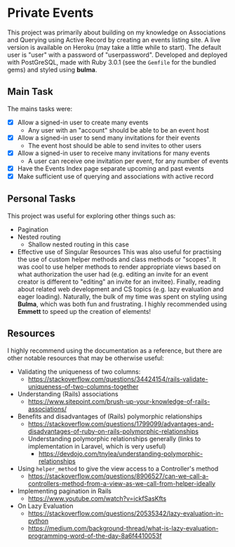 # Private Events
This project was primarily about building on my knowledge on Associations and Querying using Active Record by creating an events listing site.
A live version is available on Heroku (may take a little while to start). The default user is "user" with a password of "userpassword".
Developed and deployed with PostGreSQL, made with Ruby 3.0.1 (see the `Gemfile` for the bundled gems) and styled using **bulma**.

## Main Task
The mains tasks were:
- [x] Allow a signed-in user to create many events
  - Any user with an "account" should be able to be an event host
- [x] Allow a signed-in user to send  many invitations for their events
  - The event host should be able to send invites to other users
- [x] Allow a signed-in user to receive many invitations for many events
  - A user can receive one invitation per event, for any number of events
- [x] Have the Events Index page separate upcoming and past events
- [x] Make sufficient use of querying and associations with active record 

## Personal Tasks
This project was useful for exploring other things such as:
- Pagination
- Nested routing
  - Shallow nested routing in this case
- Effective use of Singular Resources
This was also useful for practising the use of custom helper methods and class methods or "scopes". It was cool to use helper methods to render appropriate views based on what authorization the user had (e.g. editing an invite for an event creator is different to "editing" an invite for an invitee). Finally, reading about related web development and CS topics (e.g. lazy evaluation and eager loading). Naturally, the bulk of my time was spent on styling using **Bulma**, which was both fun and frustrating. I highly recommended using **Emmett** to speed up the creation of elements!

## Resources
I highly recommend using the documentation as a reference, but there are other notable resources that may be otherwise useful:
- Validating the uniqueness of two columns:
  - https://stackoverflow.com/questions/34424154/rails-validate-uniqueness-of-two-columns-together
- Understanding (Rails) associations
  - https://www.sitepoint.com/brush-up-your-knowledge-of-rails-associations/
- Benefits and disadvantages of (Rails) polymorphic relationships
  - https://stackoverflow.com/questions/1799099/advantages-and-disadvantages-of-ruby-on-rails-polymorphic-relationships
  - Understanding polymorphic relationships generally (links to implementation in Laravel, which is very useful)
    - https://devdojo.com/tnylea/understanding-polymorphic-relationships
- Using `helper_method` to give the view access to a Controller's method
  - https://stackoverflow.com/questions/8906527/can-we-call-a-controllers-method-from-a-view-as-we-call-from-helper-ideally
- Implementing pagination in Rails
  - https://www.youtube.com/watch?v=ickfSasKfts
- On Lazy Evaluation
  - https://stackoverflow.com/questions/20535342/lazy-evaluation-in-python
  - https://medium.com/background-thread/what-is-lazy-evaluation-programming-word-of-the-day-8a6f4410053f

